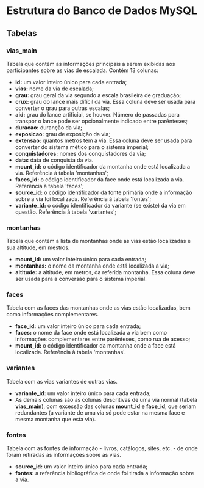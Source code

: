 # Estrutura do Banco de Dados MySQL

## Tabelas
### vias_main
Tabela que contém as informações principais a serem exibidas aos participantes sobre as vias de escalada. Contém 13 colunas:

- **id:** um valor inteiro único para cada entrada;
- **vias:** nome da via de escalada;
- **grau:** grau geral da via segundo a escala brasileira de graduação;
- **crux:** grau do lance mais difícil da via. Essa coluna deve ser usada para converter o grau para outras escalas;
- **aid:** grau do lance artificial, se houver. Número de passadas para transpor o lance pode ser opcionalmente indicado entre parênteses;
- **duracao:** duranção da via;
- **exposicao:** grau de exposição da via;
- **extensao:** quantos metros tem a via. Essa coluna deve ser usada para converter do sistema mético para o sistema imperial;
- **conquistadores:** nomes dos conquistadores da via;
- **data:** data de conquista da via.
- **mount_id:** o código identificador da montanha onde está localizada a via. Referência à tabela 'montanhas';
- **faces_id:** o código identificador da face onde está localizada a via. Referência à tabela 'faces';
- **source_id:** o código identificador da fonte primária onde a informação sobre a via foi localizada. Referência à tabela 'fontes';
- **variante_id:** o código identificador da variante (se existe) da via em questão. Referência à tabela 'variantes';

### montanhas
Tabela que contém a lista de montanhas onde as vias estão localizadas e sua altitude, em mestros.

- **mount_id:** um valor inteiro único para cada entrada;
- **montanhas:** o nome da montanha onde está localizada a via;
- **altitude:** a altitude, em metros, da referida montanha. Essa coluna deve ser usada para a conversão para o sistema imperial.

### faces
Tabela com as faces das montanhas onde as vias estão localizadas, bem como informações complementares.

- **face_id:** um valor inteiro único para cada entrada;
- **faces:** o nome da face onde está localizada a via bem como informações complementares entre parênteses, como rua de acesso;
- **mount_id:** o código identificador da montanha onde a face está localizada. Referência à tabela 'montanhas'.

### variantes
Tabela com as vias variantes de outras vias.

- **variante_id:** um valor inteiro único para cada entrada;
- As demais colunas são as colunas descritivas de uma via normal (tabela **vias_main**), com excessão das colunas **mount_id** e **face_id**, que seriam redundantes (a variante de uma via só pode estar na mesma face e mesma montanha que esta via).

### fontes
Tabela com as fontes de informação - livros, catálogos, sites, etc. - de onde foram retiradas as informações sobre as vias.

- **source_id:** um valor inteiro único para cada entrada;
- **fontes:** a referência bibliográfica de onde foi tirada a informação sobre a via.
